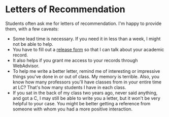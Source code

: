 # Letters of Recommendation

Students often ask me for letters of recommendation. I'm happy to provide them, with a few caveats:

- Some lead time is necessary. If you need it in less than a week, I might not be able to help.
- You have to fill out a [release form](https://college.lclark.edu/live/files/16619-release-of-educational-information-for) so that I can talk about your academic record.
- It also helps if you grant me access to your records through WebAdvisor.
- To help me write a better letter, remind me of interesting or impressive things you've done in or out of class. My memory is terrible. Also, you know how many professors you'll have classes from in your entire time at LC? That's how many students I have in each class.
- If you sat in the back of my class two years ago, never said anything, and got a C, I may still be able to write you a letter, but it won't be very helpful to your case. You might be better getting a reference from someone with whom you had a more positive interaction.
